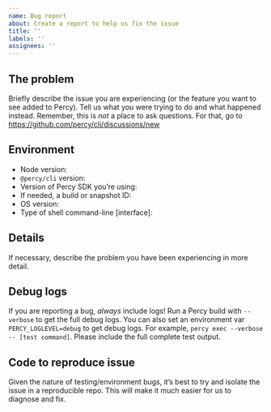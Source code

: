 ```yaml
---
name: Bug report
about: Create a report to help us fix the issue
title: ''
labels: ''
assignees: ''
---
```

<!--
## Reach out to Percy support instead?

If you’re having issues that _aren’t SDK bugs_, it would be best for you to
reach out to support instead: support@percy.io or
https://www.browserstack.com/contact#technical-support
-->

## The problem

Briefly describe the issue you are experiencing (or the feature you want to see
added to Percy). Tell us what you were trying to do and what happened
instead. Remember, this is _not_ a place to ask questions. For that, go to
https://github.com/percy/cli/discussions/new

## Environment

- Node version:
- `@percy/cli` version:
- Version of Percy SDK you’re using:
- If needed, a build or snapshot ID:
- OS version:
- Type of shell command-line [interface]:

## Details

If necessary, describe the problem you have been experiencing in more detail.

## Debug logs

If you are reporting a bug, _always_ include logs! Run a Percy build with
`--verbose` to get the full debug logs. You can also set an environment var
`PERCY_LOGLEVEL=debug` to get debug logs. For example, `percy exec --verbose --
[test command]`.  Please include the full complete test output.

## Code to reproduce issue

Given the nature of testing/environment bugs, it’s best to try and isolate the
issue in a reproducible repo. This will make it much easier for us to diagnose
and fix.
